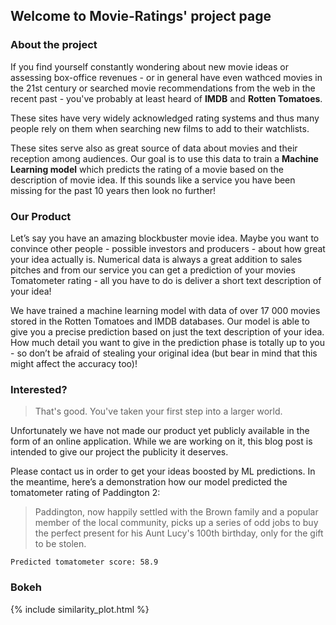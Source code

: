 ## Welcome to Movie-Ratings' project page

### About the project

If you find yourself constantly wondering about new movie ideas or assessing box-office revenues - or in general have even wathced movies in the 21st century or searched movie recommendations from the web in the recent past - you've probably at least heard of **IMDB** and **Rotten Tomatoes**. 

These sites have very widely acknowledged rating systems and thus many people rely on them when searching new films to add to their watchlists.

These sites serve also as great source of data about movies and their reception among audiences. Our goal is to use this data to train a **Machine Learning model** which predicts the rating of a movie based on the description of movie idea. If this sounds like a service you have been missing for the past 10 years then look no further!

### Our Product

Let’s say you have an amazing blockbuster movie idea. Maybe you want to convince other people - possible investors and producers - about how great your idea actually is. Numerical data is always a great addition to sales pitches and from our service you can get a prediction of your movies Tomatometer rating - all you have to do is deliver a short text description of your idea!

We have trained a machine learning model with data of over 17 000 movies stored in the Rotten Tomatoes and IMDB databases. Our model is able to give you a precise prediction based on just the text description of your idea. How much detail you want to give in the prediction phase is totally up to you - so don’t be afraid of stealing your original idea (but bear in mind that this might affect the accuracy too)!

### Interested?

> That's good. 
> You've taken your first step into a larger world.

Unfortunately we have not made our product yet publicly available in the form of an online application. While we are working on it, this blog post is intended to give our project the publicity it deserves.

Please contact us in order to get your ideas boosted by ML predictions. In the meantime, here’s a demonstration how our model predicted the tomatometer rating of Paddington 2:


> Paddington, now happily settled with the Brown family and a popular member of the local community, picks up a series of odd jobs to buy the perfect present for his Aunt Lucy's 100th birthday, only for the gift to be stolen.

```
Predicted tomatometer score: 58.9
```

### Bokeh

{%  include similarity_plot.html  %}

